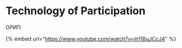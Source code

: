 # Technology of Participation

ОРИП

{% embed url="https://www.youtube.com/watch?v=ih11BuJCcJ4" %}

